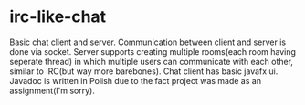# irc-like-chat
Basic chat client and server. Communication between client and server is done via socket. Server supports creating multiple rooms(each room having seperate thread) in which multiple users can communicate with each other, similar to IRC(but way more barebones). Chat client has basic javafx ui. Javadoc is written in Polish due to the fact project was made as an assignment(I'm sorry).

